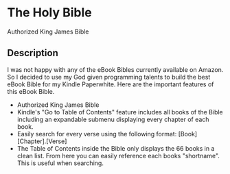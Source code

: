 The Holy Bible
==============
Authorized King James Bible

## Description ##

I was not happy with any of the eBook Bibles currently available on Amazon. So I decided to use my God given programming talents to build the best eBook Bible for my Kindle Paperwhite. Here are the important features of this eBook Bible.

* Authorized King James Bible
* Kindle's "Go to Table of Contents" feature includes all books of the Bible including an expandable submenu displaying every chapter of each book.
* Easily search for every verse using the following format: [Book][Chapter].[Verse]
* The Table of Contents inside the Bible only displays the 66 books in a clean list. From here you can easily reference each books "shortname". This is useful when searching.
